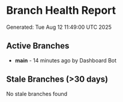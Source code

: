 # Branch Health Report
Generated: Tue Aug 12 11:49:00 UTC 2025

## Active Branches
- **main** - 14 minutes ago by Dashboard Bot

## Stale Branches (>30 days)
No stale branches found
